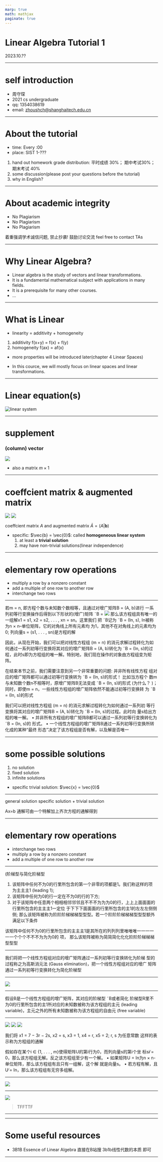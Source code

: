 ```yaml
---
marp: true
math: mathjax
paginate: true
---
```



# Linear Algebra Tutorial 1
2023.10.??

---

# self introduction

- 周守琛
- 2021 cs undergraduate
- qq: 1354038619
- email: zhoushch@shanghaitech.edu.cn
---

# About the tutorial
- time: Every :00
- place: SIST 1-??? 

1. hand out homework
  grade distribution:
  平时成绩 30%； 期中考试30%；期末考试 40%
2. some discussion(please post your questions before the tutorial)
3. why in English?

---

# About academic integrity

- No Plagiarism
- No Plagiarism
- No Plagiarism

着重强调学术诚信问题, 禁止抄袭!
鼓励讨论交流
feel free to contact TAs

---

# Why Linear Algebra?

- Linear algebra is the study of vectors and linear transformations.
- It is a fundamental mathematical subject with applications in many fields.
- It is a prerequisite for many other courses.
- ...

---

# What is Linear
- linearity = additivity + homogeneity

1. additivity
  f(x+y) = f(x) + f(y)
2. homogeneity
  f(ax) = af(x)

- more properties will be introduced later(chapter 4  Linear Spaces)

- In this cource, we will mostly focus on linear spaces and linear transformations.

---

# Linear equation(s)
![linear system](./img/linear_system.png)

---

# supplement

### (column) vector

![](./img/vector.png)

- also a matrix $m\times 1$


---
# coeffcient matrix & augmented matrix
![](./img/coeffcient_matrix.png) ![](./img/augmented_matrix.png)

coeffcient matrix $A$ and augmented matrix $\bar{A}=(A|\mathbf{b})$

- specific: $\vec{b} = \vec{0}$:
called **homogeneous linear system**
  1. at least a **trivial solution**
  2. may have non-trivial solutions(linear independence) 

---

# elementary row operations
- multiply a row by a nonzero constant
- add a multiple of one row to another row
- interchange two rows

---
若m = n, 即方程个数与未知数个数相等，且通过对增广矩阵B = (A, b)进行
一系列初等行变换操作后得到以下形状的(增广)矩阵 ˜B =
![](./img/unique_solution.png)
那么该方程组具有唯一的一组解x1 = s1, x2 = s2, . . . , xn = sn。这里我们
把 ˜B记为 ˜B = (In, s), In被称为n × n–单位矩阵，它的对角线上所有元素均
为1，其他不在对角线上的元素均为0; 列向量s = (s1, . . . , sn)是方程的解


因此，从现在开始，我们可以把对线性方程组 (m = n) 的消元求解过程转化为如
何通过一系列初等行变换将其对应的增广矩阵B = (A, b)转化为 ˜B = (In, s)的过
程，此时s即为方程组的唯一解。特别地，我们现在操作的对象由方程组变为矩
阵。

在结束本节之前，我们需要注意到另一个非常重要的问题: 并非所有线性方程
组对应的增广矩阵都可以通过初等行变换转为 ˜B = (In, s)的形式！ 比如当方程个
数m与未知数个数n不相等时，原增广矩阵B无法变成 ˜B = (In, s)的形式 (为什么？
)；同时，即使m = n，一些线性方程组的增广矩阵依然不能通过初等行变换转
为 ˜B = (In, s)的形式

我们可以把对线性方程组 (m = n) 的消元求解过程转化为如何通过一系列初
等行变换将其对应的增广矩阵B = (A, b)转化为 ˜B = (In, s)的过程。此时向
量s给出方程的唯一解。
• 并非所有方程组的增广矩阵B都可以通过一系列初等行变换转化为 ˜B = (In, s)的
形式。
• 一个线性方程组的增广矩阵B通过一系列初等行变换所转化成的某种“最终
形态”决定了该方程组是否有解，以及解是否唯一

---

# some possible solutions
1. no solution
2. fixed solution
3. infinite solutions

- specific
  trivial solution: $\vec{x} = \vec{0}$





---
general solution
specific solution + trivial solution

Ax=b
通解可由一个特解加上齐次方程的通解得到

---
# elementary row operations
- interchange two rows
- multiply a row by a nonzero constant
- add a multiple of one row to another row

---
(阶梯型与简化阶梯型
1. 该矩阵中任何不为0的行里所包含的第一个非零的项都是1。我们称这样的项
为主主主1 (leading 1);
2. 该矩阵中任何为0的行一定在不为0的行的下方;
3. 对于该矩阵中任意两个相相相邻邻邻且不不不为为为0的行，上上上面面面的行里所包含的主主主1一定位
于下下下面面面的行里所包含的主1的左左左侧侧侧;
那么该矩阵被称为阶阶阶梯梯梯型型型。若一个阶阶阶梯梯梯型型型额外满足以下条件

该矩阵中任何不为0的行里所包含的主主主1是其所在的列列列里唯唯唯一一一一一一个个个不不不为为为0的
项，
那么该矩阵被称为简简简化化化阶阶阶梯梯梯型型型

---


我们将把一个线性方程组对应的增广矩阵通过一系列初等行变换转化为阶梯
型的过程称之为高斯消元法 (Gauss elimination)，把一个线性方程组对应的增广
矩阵通过一系列初等行变换转化为简化阶梯型

---

![](./img/echelon.png)

---

假设B是一个线性方程组的增广矩阵，其对应的阶梯型 ˜B或者简化
阶梯型R里不为0的行里所包含的主1所对应的未知数被称为该方程组的主元 (leading variable)，主元之外的所有未知数被称为该方程组的自由元 (free variable)

---
![](./img/solve_1.png)
![](./img/solve_2.png)
![](./img/solve_3.png)


我们将
x1 = 7 − 3r − 2s, x2 = s, x3 = 1, x4 = r, x5 = 2; r, s 为任意常数
这样的表示称为方程组的通解


假如存在某个i ∈ {1, . . . , m}使得矩阵U的第i行为0，而列向量s的第i个坐
标si ̸= 0，那么该方程组无解。反之该方程组至少有一个解。
• 如果矩阵U = In为n × n-单位矩阵，那么该方程组有且只有一组解，这个解
就是向量s。
• 若方程有解，且U ̸= In，那么该方程组有无穷多组解。


---

![](./img/example.png)


---

![](./img/example.png)

> TFFTTF
---



---

# Some useful resources

- 3B1B Essence of Linear Algebra
  直接在B站搜 3b1b线性代数的本质 即可

---